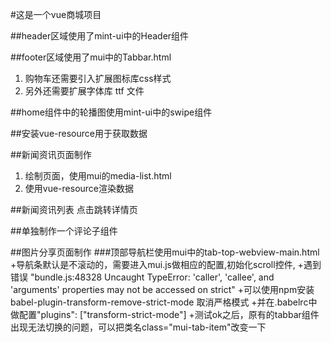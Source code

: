 #这是一个vue商城项目


##header区域使用了mint-ui中的Header组件

##footer区域使用了mui中的Tabbar.html
 1. 购物车还需要引入扩展图标库css样式
 2. 另外还需要扩展字体库 ttf 文件


##home组件中的轮播图使用mint-ui中的swipe组件

##安装vue-resource用于获取数据

##新闻资讯页面制作
1. 绘制页面，使用mui的media-list.html
2. 使用vue-resource渲染数据

##新闻资讯列表 点击跳转详情页

##单独制作一个评论子组件

##图片分享页面制作
###顶部导航栏使用mui中的tab-top-webview-main.html
  +导航条默认是不滚动的，需要进入mui.js做相应的配置,初始化scroll控件,
  +遇到错误 "bundle.js:48328 Uncaught TypeError: 'caller', 'callee', and 'arguments' properties may not be accessed on strict"
  +可以使用npm安装 babel-plugin-transform-remove-strict-mode 取消严格模式
  +并在.babelrc中做配置"plugins": ["transform-strict-mode"]
  +测试ok之后，原有的tabbar组件出现无法切换的问题，可以把类名class="mui-tab-item"改变一下
